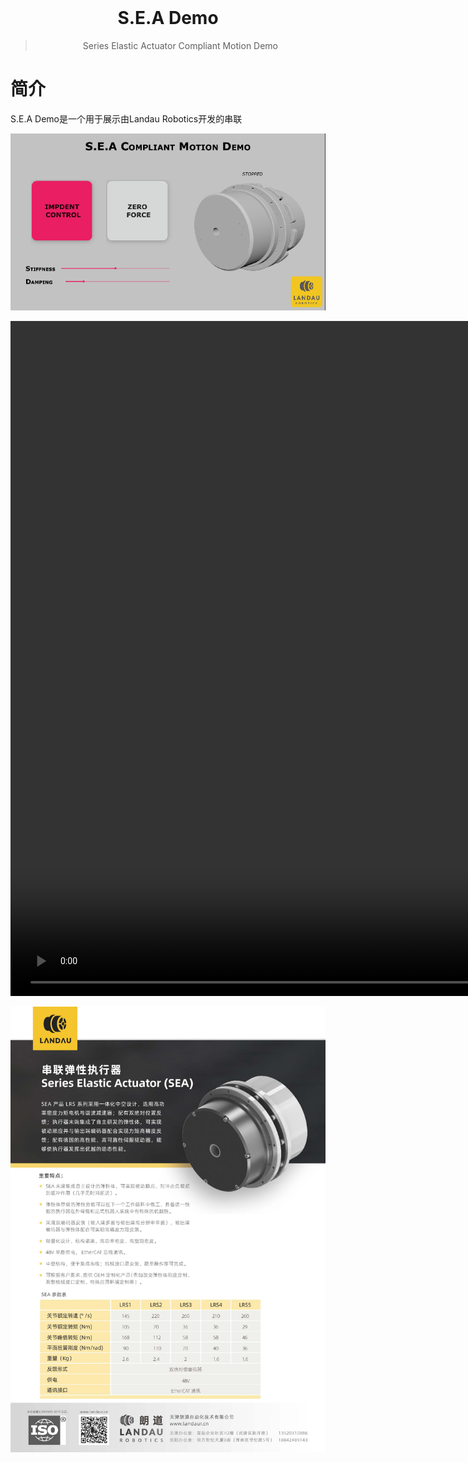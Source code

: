 <div align="center">
  <img src="./rocos-app.png" alt="" height="150">
  <h1>S.E.A Demo</h1>
  <blockquote>Series Elastic Actuator Compliant Motion Demo</blockquote>
</div>

# 简介

S.E.A Demo是一个用于展示由Landau Robotics开发的串联

 ![ui](docs/ui.png)

<video width="1920" height="1080" controls>
    <source src="sea_demo.mp4" type="video/mp4">
</video>

 ![sea](<docs/SEA-Landau Robotics.jpg>)